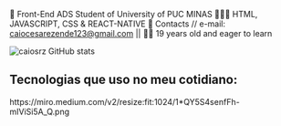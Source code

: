 🚀 Front-End ADS Student of University of PUC MINAS
🧑🏻‍💻 HTML, JAVASCRIPT, CSS & REACT-NATIVE
📧 Contacts // e-mail: caiocesarezende123@gmail.com ||
👨🏻 19 years old and eager to learn 

![caiosrz GitHub stats](https://github-readme-stats.vercel.app/api?username=caiosrz&show_icons=true&theme=transparent)

## Tecnologias que uso no meu cotidiano:
<div>
  https://miro.medium.com/v2/resize:fit:1024/1*QY5S4senfFh-mIViSi5A_Q.png
</div>

